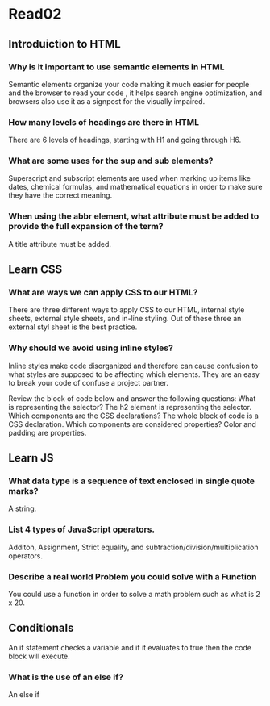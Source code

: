 # Read02

## Introduiction to HTML

### **Why is it important to use semantic elements in HTML**

Semantic elements organize your code making it much easier for people and the browser to read your code , it helps search engine optimization, and browsers also use it as a signpost for the visually impaired.

### **How many levels of headings are there in HTML**

There are 6 levels of headings, starting with H1 and going through H6.

### **What are some uses for the sup and sub elements?**

Superscript and subscript elements are used when marking up items like dates, chemical formulas, and mathematical equations in order to make sure they have the correct meaning.

### **When using the abbr element, what attribute must be added to provide the full expansion of the term?**

A title attribute must be added.

## Learn CSS

### **What are ways we can apply CSS to our HTML?**

There are three different ways to apply CSS to our HTML, internal style sheets, external style sheets, and in-line styling. Out of these three an external styl sheet is the best practice.

### **Why should we avoid using inline styles?**

Inline styles make code disorganized and therefore can cause confusion to what styles are supposed to be affecting which elements. They are an easy to break your code of confuse a project partner.

Review the block of code below and answer the following questions:
What is representing the selector? The h2 element is representing the selector.
Which components are the CSS declarations? The whole block of code is a CSS declaration.
Which components are considered properties? Color and padding are properties.

## Learn JS

### **What data type is a sequence of text enclosed in single quote marks?**

A string.

### **List 4 types of JavaScript operators.**

Additon, Assignment, Strict equality, and subtraction/division/multiplication operators.

### **Describe a real world Problem you could solve with a Function**

You could use a function in order to solve a math problem such as what is 2 x 20.

## Conditionals

An if statement checks a variable and if it evaluates to true then the code block will execute.

### **What is the use of an else if?**

An else if 




